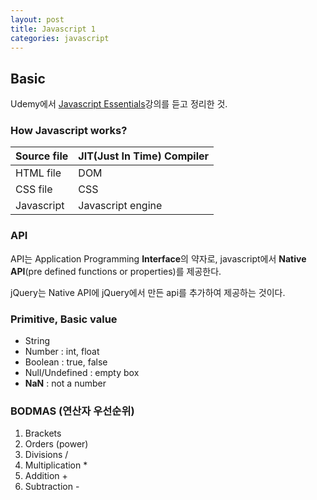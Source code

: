 ```yaml
---
layout: post
title: Javascript 1
categories: javascript
---
```

## Basic
Udemy에서 <a href="https://www.udemy.com/javascript-essentials/" target="_blank">Javascript Essentials</a>강의를 듣고 정리한 것.

### How Javascript works?
<table>
  <thead>
    <tr>
      <th>Source file</th>
      <th>JIT(Just In Time) Compiler</th>
    </tr>
  </thead>
  <tbody>
    <tr>
      <td>HTML file</td>
      <td>DOM</td>
    </tr>
    <tr>
      <td>CSS file</td>
      <td>CSS</td>
    </tr>
    <tr>
      <td>Javascript</td>
      <td>Javascript engine</td>
    </tr>
  </tbody>
</table>

### API 
API는 Application Programming **Interface**의 약자로, javascript에서 **Native API**(pre defined functions or properties)를 제공한다. 

jQuery는 Native API에 jQuery에서 만든 api를 추가하여 제공하는 것이다.

### Primitive, Basic value
* String
* Number : int, float
* Boolean : true, false
* Null/Undefined : empty box
* **NaN** : not a number

### BODMAS (연산자 우선순위)
1. Brackets
2. Orders (power)
3. Divisions /
4. Multiplication *
5. Addition +
6. Subtraction -
